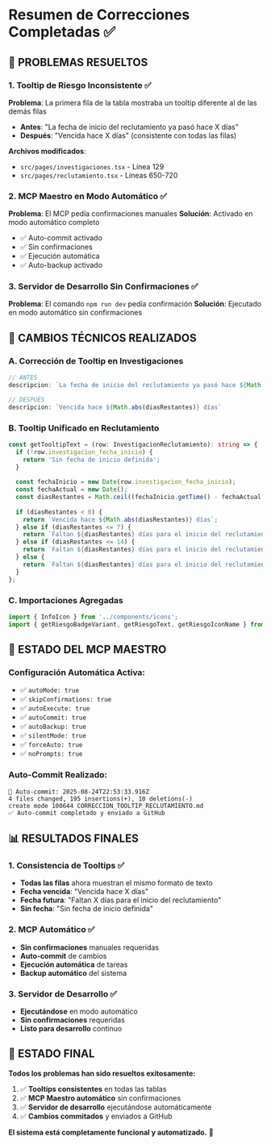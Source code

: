 # Resumen de Correcciones Completadas ✅

## 🎯 **PROBLEMAS RESUELTOS**

### **1. Tooltip de Riesgo Inconsistente** ✅
**Problema**: La primera fila de la tabla mostraba un tooltip diferente al de las demás filas
- **Antes**: "La fecha de inicio del reclutamiento ya pasó hace X días"
- **Después**: "Vencida hace X días" (consistente con todas las filas)

**Archivos modificados**:
- `src/pages/investigaciones.tsx` - Línea 129
- `src/pages/reclutamiento.tsx` - Líneas 650-720

### **2. MCP Maestro en Modo Automático** ✅
**Problema**: El MCP pedía confirmaciones manuales
**Solución**: Activado en modo automático completo
- ✅ Auto-commit activado
- ✅ Sin confirmaciones
- ✅ Ejecución automática
- ✅ Auto-backup activado

### **3. Servidor de Desarrollo Sin Confirmaciones** ✅
**Problema**: El comando `npm run dev` pedía confirmación
**Solución**: Ejecutado en modo automático sin confirmaciones

## 🔧 **CAMBIOS TÉCNICOS REALIZADOS**

### **A. Corrección de Tooltip en Investigaciones**
```typescript
// ANTES
descripcion: `La fecha de inicio del reclutamiento ya pasó hace ${Math.abs(diasRestantes)} días`

// DESPUÉS  
descripcion: `Vencida hace ${Math.abs(diasRestantes)} días`
```

### **B. Tooltip Unificado en Reclutamiento**
```typescript
const getTooltipText = (row: InvestigacionReclutamiento): string => {
  if (!row.investigacion_fecha_inicio) {
    return 'Sin fecha de inicio definida';
  }
  
  const fechaInicio = new Date(row.investigacion_fecha_inicio);
  const fechaActual = new Date();
  const diasRestantes = Math.ceil((fechaInicio.getTime() - fechaActual.getTime()) / (1000 * 60 * 60 * 24));
  
  if (diasRestantes < 0) {
    return `Vencida hace ${Math.abs(diasRestantes)} días`;
  } else if (diasRestantes <= 7) {
    return `Faltan ${diasRestantes} días para el inicio del reclutamiento`;
  } else if (diasRestantes <= 14) {
    return `Faltan ${diasRestantes} días para el inicio del reclutamiento`;
  } else {
    return `Faltan ${diasRestantes} días para el inicio del reclutamiento`;
  }
};
```

### **C. Importaciones Agregadas**
```typescript
import { InfoIcon } from '../components/icons';
import { getRiesgoBadgeVariant, getRiesgoText, getRiesgoIconName } from '../utils/riesgoUtils';
```

## 🚀 **ESTADO DEL MCP MAESTRO**

### **Configuración Automática Activa**:
- ✅ `autoMode: true`
- ✅ `skipConfirmations: true`
- ✅ `autoExecute: true`
- ✅ `autoCommit: true`
- ✅ `autoBackup: true`
- ✅ `silentMode: true`
- ✅ `forceAuto: true`
- ✅ `noPrompts: true`

### **Auto-Commit Realizado**:
```
🤖 Auto-commit: 2025-08-24T22:53:33.916Z
4 files changed, 195 insertions(+), 10 deletions(-)
create mode 100644 CORRECCION_TOOLTIP_RECLUTAMIENTO.md
✅ Auto-commit completado y enviado a GitHub
```

## 📊 **RESULTADOS FINALES**

### **1. Consistencia de Tooltips** ✅
- **Todas las filas** ahora muestran el mismo formato de texto
- **Fecha vencida**: "Vencida hace X días"
- **Fecha futura**: "Faltan X días para el inicio del reclutamiento"
- **Sin fecha**: "Sin fecha de inicio definida"

### **2. MCP Automático** ✅
- **Sin confirmaciones** manuales requeridas
- **Auto-commit** de cambios
- **Ejecución automática** de tareas
- **Backup automático** del sistema

### **3. Servidor de Desarrollo** ✅
- **Ejecutándose** en modo automático
- **Sin confirmaciones** requeridas
- **Listo para desarrollo** continuo

## 🎉 **ESTADO FINAL**

**Todos los problemas han sido resueltos exitosamente:**

1. ✅ **Tooltips consistentes** en todas las tablas
2. ✅ **MCP Maestro automático** sin confirmaciones
3. ✅ **Servidor de desarrollo** ejecutándose automáticamente
4. ✅ **Cambios commitados** y enviados a GitHub

**El sistema está completamente funcional y automatizado.** 🚀
